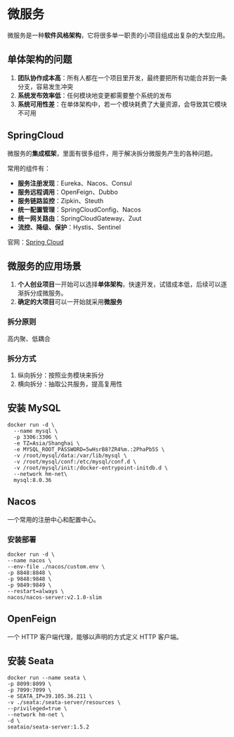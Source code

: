 # 微服务

微服务是一种**软件风格架构**，它将很多单一职责的小项目组成出复杂的大型应用。

## 单体架构的问题

1. **团队协作成本高**：所有人都在一个项目里开发，最终要把所有功能合并到一条分支，容易发生冲突
2. **系统发布效率低**：任何模块地变更都需要整个系统的发布
3. **系统可用性差**：在单体架构中，若一个模块耗费了大量资源，会导致其它模块不可用

## SpringCloud

微服务的**集成框架**，里面有很多组件，用于解决拆分微服务产生的各种问题。

常用的组件有：

- **服务注册发现**：Eureka、Nacos、Consul
- **服务远程调用**：OpenFeign、Dubbo
- **服务链路监控**：Zipkin、Steuth
- **统一配置管理**：SpringCloudConfig、Nacos
- **统一网关路由**：SpringCloudGateway、Zuut
- **流控、降级、保护**：Hystis、Sentinel

官网：[Spring Cloud](https://spring.io/projects/spring-cloud)

## 微服务的应用场景

1. **个人创业项目**一开始可以选择**单体架构**，快速开发，试错成本低，后续可以逐渐拆分成微服务。
2. **确定的大项目**可以一开始就采用**微服务**

### 拆分原则

高内聚、低耦合

### 拆分方式

1. 纵向拆分：按照业务模块来拆分
2. 横向拆分：抽取公共服务，提高复用性

## 安装 MySQL

```SHELL
docker run -d \
  --name mysql \
  -p 3306:3306 \
  -e TZ=Asia/Shanghai \
  -e MYSQL_ROOT_PASSWORD=5wHsrB8?ZR4%m.:2PhaPb5S \
  -v /root/mysql/data:/var/lib/mysql \
  -v /root/mysql/conf:/etc/mysql/conf.d \
  -v /root/mysql/init:/docker-entrypoint-initdb.d \
  --network hm-net\
  mysql:8.0.36
```



## Nacos

一个常用的注册中心和配置中心。

### 安装部署

```shell
docker run -d \
--name nacos \
--env-file ./nacos/custom.env \
-p 8848:8848 \
-p 9848:9848 \
-p 9849:9849 \
--restart=always \
nacos/nacos-server:v2.1.0-slim
```

## OpenFeign

一个 HTTP 客户端代理，能够以声明的方式定义 HTTP 客户端。



## 安装 Seata

```shell
docker run --name seata \
-p 8099:8099 \
-p 7099:7099 \
-e SEATA_IP=39.105.36.211 \
-v ./seata:/seata-server/resources \
--privileged=true \
--network hm-net \
-d \
seataio/seata-server:1.5.2
```

